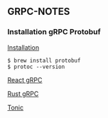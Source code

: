 ## GRPC-NOTES
### Installation gRPC Protobuf
[Installation](https://grpc.io/docs/protoc-installation/#binary-install)
```vim
$ brew install protobuf
$ protoc --version 
```


[React gRPC](https://daily.dev/blog/build-a-chat-app-using-grpc-and-reactjs#userslist)

[Rust gRPC](https://konghq.com/blog/engineering/building-grpc-apis-with-rust)

[Tonic](https://github.com/pollyolly/tonic)
